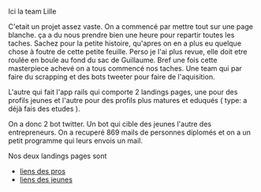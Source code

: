 Ici la team Lille


C'etait un projet assez vaste.
On a commencé par mettre tout sur une page blanche.
ça a du nous prendre bien une heure pour repartir toutes les taches.
Sachez pour la petite histoire, qu'apres on en a plus eu quelque chose à foutre de cette petite feuille. Perso je l'ai plus revue, elle doit etre roulée en boule au fond du sac de Guillaume.
Bref une fois cette masterpiece achevé on a tous commencé nos taches.
Une team qui par faire du scrapping et des bots tweeter pour faire de l'aquisition.

L'autre qui fait l'app rails qui comporte 2 landings pages, une pour des profils jeunes et l'autre pour des profils plus matures et eduqués ( type: a déjà fais des etudes ).

On a donc 2 bot twitter. Un bot qui cible des jeunes l'autre des entrepreneurs.
On a recuperé 869 mails de personnes diplomés et on a un petit programme qui leurs envois un mail.


Nos deux landings pages sont

* [liens des pros](https://thplille.herokuapp.com/pros)<br />
* [liens des jeunes](https://thplille.herokuapp.com/hackers)<br />




